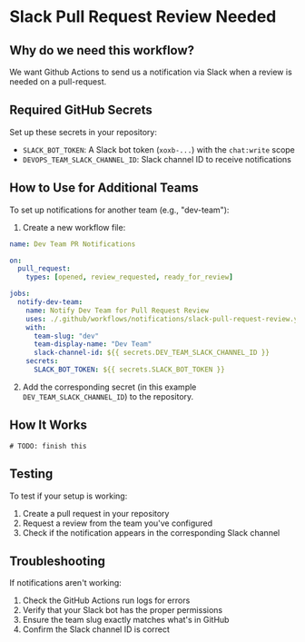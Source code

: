 # Slack Pull Request Review Needed

## Why do we need this workflow?

We want Github Actions to send us a notification via Slack when a review is needed on a pull-request.

## Required GitHub Secrets

Set up these secrets in your repository:

- `SLACK_BOT_TOKEN`: A Slack bot token (`xoxb-...`) with the `chat:write` scope
- `DEVOPS_TEAM_SLACK_CHANNEL_ID`: Slack channel ID to receive notifications

## How to Use for Additional Teams

To set up notifications for another team (e.g., "dev-team"):

1. Create a new workflow file:

```yaml
name: Dev Team PR Notifications

on:
  pull_request:
    types: [opened, review_requested, ready_for_review]

jobs:
  notify-dev-team:
    name: Notify Dev Team for Pull Request Review
    uses: ./.github/workflows/notifications/slack-pull-request-review.yaml
    with:
      team-slug: "dev"
      team-display-name: "Dev Team"
      slack-channel-id: ${{ secrets.DEV_TEAM_SLACK_CHANNEL_ID }}
    secrets:
      SLACK_BOT_TOKEN: ${{ secrets.SLACK_BOT_TOKEN }}
```

2. Add the corresponding secret (in this example `DEV_TEAM_SLACK_CHANNEL_ID`) to the repository.

## How It Works

```
# TODO: finish this
```

## Testing

To test if your setup is working:

1. Create a pull request in your repository
2. Request a review from the team you've configured
3. Check if the notification appears in the corresponding Slack channel

## Troubleshooting

If notifications aren't working:

1. Check the GitHub Actions run logs for errors
2. Verify that your Slack bot has the proper permissions
3. Ensure the team slug exactly matches what's in GitHub
4. Confirm the Slack channel ID is correct
